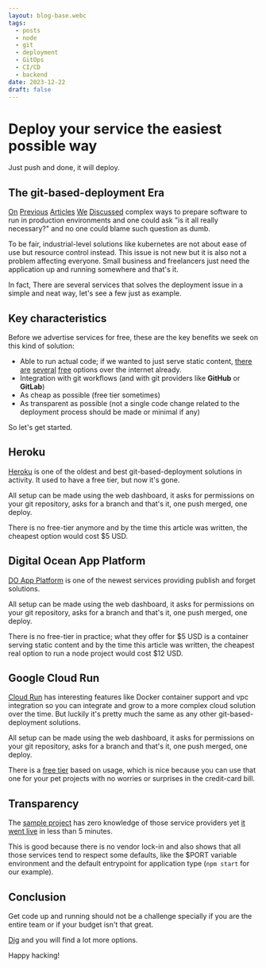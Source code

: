 ```yaml
---
layout: blog-base.webc
tags:
  - posts
  - node
  - git
  - deployment
  - GitOps
  - CI/CD
  - backend
date: 2023-12-22
draft: false
---
```

# Deploy your service the easiest possible way

Just push and done, it will deploy.

## The git-based-deployment Era

[On][containers1] [Previous][containers2] [Articles][containers3]
[We][containers4] [Discussed][containers5] complex ways to prepare software to
run in production environments and one could ask "is it all really necessary?"
and no one could blame such question as dumb.

To be fair, industrial-level solutions like kubernetes are not about ease of use
but resource control instead. This issue is not new but it is also not a problem
affecting everyone. Small business and freelancers just need the application up
and running somewhere and that's it.

In fact, There are several services that solves the deployment issue in a simple
and neat way, let's see a few just as example.

## Key characteristics

Before we advertise services for free, these are the key benefits we seek on
this kind of solution:

- Able to run actual code; if we wanted to just serve static content,
  [there][firebase] [are][vercel] [several][netifly] [free][render] options over
  the internet already.
- Integration with git workflows (and with git providers like **GitHub** or
  **GitLab**)
- As cheap as possible (free tier sometimes)
- As transparent as possible (not a single code change related to the deployment
  process should be made or minimal if any)

So let's get started.

## Heroku

[Heroku][heroku] is one of the oldest and best git-based-deployment solutions in
activity. It used to have a free tier, but now it's gone.

All setup can be made using the web dashboard, it asks for permissions on your
git repository, asks for a branch and that's it, one push merged, one deploy.

There is no free-tier anymore and by the time this article was written, the
cheapest option would cost $5 USD.

## Digital Ocean App Platform

[DO App Platform][doapp] is one of the newest services providing publish and
forget solutions.

All setup can be made using the web dashboard, it asks for permissions on your
git repository, asks for a branch and that's it, one push merged, one deploy.

There is no free-tier in practice; what they offer for $5 USD is a container
serving static content and by the time this article was written, the cheapest
real option to run a node project would cost $12 USD.

## Google Cloud Run

[Cloud Run][gcrun] has interesting features like Docker container support and
vpc integration so you can integrate and grow to a more complex cloud solution
over the time. But luckily it's pretty much the same as any other
git-based-deployment solutions.

All setup can be made using the web dashboard, it asks for permissions on your
git repository, asks for a branch and that's it, one push merged, one deploy.

There is a [free tier][gcr-free] based on usage, which is nice because you can
use that one for your pet projects with no worries or surprises in the
credit-card bill.

## Transparency

The [sample project][node-simple] has zero knowledge of those service providers
yet [it went live][example] in less than 5 minutes.

This is good because there is no vendor lock-in and also shows that all those
services tend to respect some defaults, like the $PORT variable environment and
the default entrypoint for application type (`npm start` for our example).

## Conclusion

Get code up and running should not be a challenge specially if you are the
entire team or if your budget isn't that great.

[Dig][google] and you will find a lot more options.

Happy hacking!

[containers1]: /blog/0030-containers-part-1/
[containers2]: /blog/0033-containers-part-2/
[containers3]: /blog/0055-containers-part-3-app-container-friendly/
[containers4]: /blog/0058-containers-part-4-k8s-with-kind/
[containers5]: /blog/0062-containers-part-5-gitops/
[heroku]: https://dashboard.heroku.com/
[doapp]: https://cloud.digitalocean.com/apps
[gcrun]: https://console.cloud.google.com/run
[firebase]: https://firebase.google.com/docs/hosting
[vercel]: https://vercel.com/
[netifly]: https://www.netlify.com/
[render]: https://render.com/
[gcr-free]: https://cloud.google.com/run/pricing
[node-simple]: https://gitlab.com/sombriks/node-simple
[example]: https://node-simple-f24wxjc6wa-uc.a.run.app/todos
[google]: https://google.com?q=git+based+deploy+solutions
